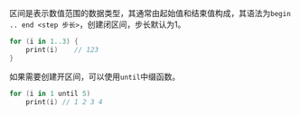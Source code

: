 区间是表示数值范围的数据类型，其通常由起始值和结束值构成，其语法为`begin .. end <step 步长>`，创建闭区间，步长默认为1。

```kotlin
for (i in 1..3) {
    print(i)    // 123
}
```

如果需要创建开区间，可以使用`until`中缀函数。

```kotlin
for (i in 1 until 5)
	print(i) // 1 2 3 4
```

